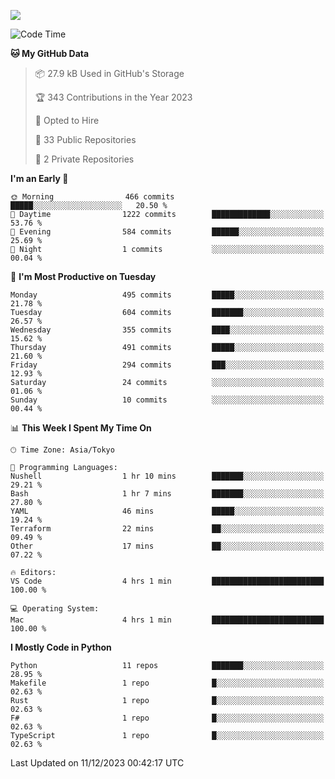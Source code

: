 ![](https://komarev.com/ghpvc/?username=kitagawa-hr)

<!--START_SECTION:waka-->
![Code Time](http://img.shields.io/badge/Code%20Time-749%20hrs%2054%20mins-blue)

**🐱 My GitHub Data** 

> 📦 27.9 kB Used in GitHub's Storage 
 > 
> 🏆 343 Contributions in the Year 2023
 > 
> 💼 Opted to Hire
 > 
> 📜 33 Public Repositories 
 > 
> 🔑 2 Private Repositories 
 > 
**I'm an Early 🐤** 

```text
🌞 Morning                466 commits         █████░░░░░░░░░░░░░░░░░░░░   20.50 % 
🌆 Daytime                1222 commits        █████████████░░░░░░░░░░░░   53.76 % 
🌃 Evening                584 commits         ██████░░░░░░░░░░░░░░░░░░░   25.69 % 
🌙 Night                  1 commits           ░░░░░░░░░░░░░░░░░░░░░░░░░   00.04 % 
```
📅 **I'm Most Productive on Tuesday** 

```text
Monday                   495 commits         █████░░░░░░░░░░░░░░░░░░░░   21.78 % 
Tuesday                  604 commits         ███████░░░░░░░░░░░░░░░░░░   26.57 % 
Wednesday                355 commits         ████░░░░░░░░░░░░░░░░░░░░░   15.62 % 
Thursday                 491 commits         █████░░░░░░░░░░░░░░░░░░░░   21.60 % 
Friday                   294 commits         ███░░░░░░░░░░░░░░░░░░░░░░   12.93 % 
Saturday                 24 commits          ░░░░░░░░░░░░░░░░░░░░░░░░░   01.06 % 
Sunday                   10 commits          ░░░░░░░░░░░░░░░░░░░░░░░░░   00.44 % 
```


📊 **This Week I Spent My Time On** 

```text
🕑︎ Time Zone: Asia/Tokyo

💬 Programming Languages: 
Nushell                  1 hr 10 mins        ███████░░░░░░░░░░░░░░░░░░   29.21 % 
Bash                     1 hr 7 mins         ███████░░░░░░░░░░░░░░░░░░   27.80 % 
YAML                     46 mins             █████░░░░░░░░░░░░░░░░░░░░   19.24 % 
Terraform                22 mins             ██░░░░░░░░░░░░░░░░░░░░░░░   09.49 % 
Other                    17 mins             ██░░░░░░░░░░░░░░░░░░░░░░░   07.22 % 

🔥 Editors: 
VS Code                  4 hrs 1 min         █████████████████████████   100.00 % 

💻 Operating System: 
Mac                      4 hrs 1 min         █████████████████████████   100.00 % 
```

**I Mostly Code in Python** 

```text
Python                   11 repos            ███████░░░░░░░░░░░░░░░░░░   28.95 % 
Makefile                 1 repo              █░░░░░░░░░░░░░░░░░░░░░░░░   02.63 % 
Rust                     1 repo              █░░░░░░░░░░░░░░░░░░░░░░░░   02.63 % 
F#                       1 repo              █░░░░░░░░░░░░░░░░░░░░░░░░   02.63 % 
TypeScript               1 repo              █░░░░░░░░░░░░░░░░░░░░░░░░   02.63 % 
```




 Last Updated on 11/12/2023 00:42:17 UTC
<!--END_SECTION:waka-->
